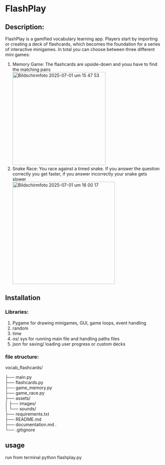 # FlashPlay

## Description:
FlashPlay is a gamified vocabulary learning app. Players start by importing or creating a deck of flashcards, which becomes the foundation for a series of interactive minigames. In total you can choose between three different mini games: 
1. Memory Game: The flashcards are upside-down and youu have to find the matching pairs <br>
<img width="300" alt="Bildschirmfoto 2025-07-01 um 15 47 53" src="https://github.com/user-attachments/assets/ba6eef85-ba0f-4735-b7bb-6f6f41920889" /> <br>
3. Snake Race: You race against a timed snake. If you answer the question correctly you get faster, if you answer incorrectly your snake gets slower<br>
<img width="330" alt="Bildschirmfoto 2025-07-01 um 16 00 17" src="https://github.com/user-attachments/assets/9eb5c364-da85-42a0-b81f-a1e58544c20c" /><br>

## Installation
### Libraries:
1. Pygame for drawing minigames, GUI, game loops, event handling
2. random
3. time
4. os/ sys for running main file and handling paths files
5. json for saving/ loading user progress or custom decks

### file structure:
vocab_flashcards/ 

├── main.py <br>
├── flashcards.py <br>
├── game_memory.py <br>
├── game_race.py <br>
├── assets/ <br>
│   ├── images/ <br>
│   └── sounds/    <br>
├── requirements.txt   <br>
├── README.md   <br>
├── documentation.md     .<br>
└── .gitignore<br>

## usage
run from terminal
python flashplay.py


